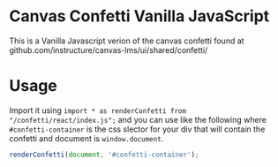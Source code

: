 Canvas Confetti Vanilla JavaScript
======

This is a Vanilla Javascript verion of the canvas confetti found at github.com/instructure/canvas-lms/ui/shared/confetti/

Usage
======

Import it using `import * as renderConfetti from "/confetti/react/index.js";` and you can use like the following where `#confetti-container` is the css slector for your div that will contain the confetti and document is `window.document`.
```JavaScript
renderConfetti(document, '#confetti-container');
```
